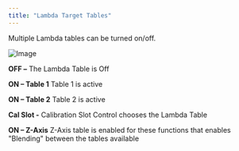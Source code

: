 ```yaml
---
title: "Lambda Target Tables"
---
```


Multiple Lambda tables can be turned on/off. &nbsp;




![Image](</lib/NewItem741.png>)



**OFF –** The Lambda Table is Off


**ON – Table 1** Table 1 is active&nbsp;


**ON – Table 2** Table 2 is active&nbsp;


**Cal Slot -** Calibration Slot Control chooses the Lambda Table


**ON – Z-Axis** Z-Axis table is enabled for these functions that enables "Blending" between the tables available
